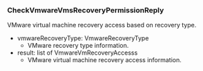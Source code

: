 ### CheckVmwareVmsRecoveryPermissionReply
VMware virtual machine recovery access based on recovery type.

- vmwareRecoveryType: VmwareRecoveryType
  - VMware recovery type information.
- result: list of VmwareVmRecoveryAccesss
  - VMware virtual machine recovery access information.
